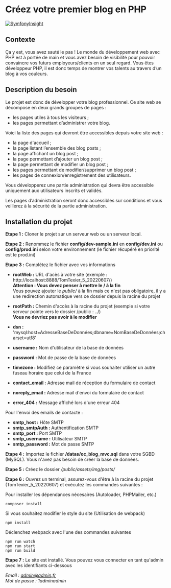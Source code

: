 # Créez votre premier blog en PHP

[![SymfonyInsight](https://insight.symfony.com/projects/9f256418-df09-4e7a-a303-707c4c641616/big.svg)](https://insight.symfony.com/projects/9f256418-df09-4e7a-a303-707c4c641616)

## Contexte
Ça y est, vous avez sauté le pas ! Le monde du développement web avec PHP est à portée de main et vous avez besoin de visibilité pour pouvoir convaincre vos futurs employeurs/clients en un seul regard. Vous êtes développeur PHP, il est donc temps de montrer vos talents au travers d’un blog à vos couleurs.

## Description du besoin

Le projet est donc de développer votre blog professionnel. Ce site web se décompose en deux grands groupes de pages :

- les pages utiles à tous les visiteurs ;
- les pages permettant d’administrer votre blog.

Voici la liste des pages qui devront être accessibles depuis votre site web :

- la page d'accueil ;
- la page listant l’ensemble des blog posts ;
- la page affichant un blog post ;
- la page permettant d’ajouter un blog post ;
- la page permettant de modifier un blog post ;
- les pages permettant de modifier/supprimer un blog post ;
- les pages de connexion/enregistrement des utilisateurs.

Vous développerez une partie administration qui devra être accessible uniquement aux utilisateurs inscrits et validés.

Les pages d’administration seront donc accessibles sur conditions et vous veillerez à la sécurité de la partie administration.

## Installation du projet

**Etape 1 :** Cloner le projet sur un serveur web ou un serveur local.

**Etape 2 :** Renommez le fichier **config/dev-sample.ini** en **config/dev.ini** ou **config/prod.ini** selon votre environnement (le fichier récupéré en priorité est le prod.ini)

**Etape 3 :** Complétez le fichier avec vos informations
- **rootWeb :** URL d'acès à votre site (exemple : http://localhost:8888/TomTexier_5_20220607/) **<br>
Attention : Vous devez penser à mettre le / à la fin** <br>
Vous pouvez ajouter le _public/_ à la fin mais ce n'est pas obligatoire, il y a une redirection automatique vers ce dossier depuis la racine du projet


- **rootPath :** Chemin d'accès à la racine du projet (exemple si votre serveur pointe vers le dossier /public : ../)<br>
**Vous ne devriez pas avoir à le modifier**


- **dsn :** 'mysql:host=AdresseBaseDeDonnées;dbname=NomBaseDeDonnées;charset=utf8'
- **username :** Nom d'utilisateur de la base de données
- **password :** Mot de passe de la base de données


- **timezone :** Modifiez ce paramètre si vous souhaiter utiliser un autre fuseau horaire que celui de la France


- **contact_email :** Adresse mail de réception du formulaire de contact
- **noreply_email :** Adresse mail d'envoi du formulaire de contact


- **error_404 :** Message affiché lors d'une erreur 404

Pour l'envoi des emails de contacte :
- **smtp_host :** Hôte SMTP
- **smtp_smtpAuth :** Authentification SMTP
- **smtp_port :** Port SMTP
- **smtp_username :** Utilisateur SMTP
- **smtp_password :** Mot de passe SMTP

**Etape 4 :** Importez le fichier **/datas/oc_blog_mvc.sql** dans votre SGBD (MySQL). Vous n'avez pas besoin de créer la base de données.

**Etape 5 :** Créez le dossier _/public/assets/img/posts/_

**Etape 6 :** Ouvrez un terminal, assurez-vous d'être à la racine du projet (TomTexier_5_20220607) et exécutez les commandes suivantes :

Pour installer les dépendances nécesaires (Autoloader, PHPMailer, etc.)
```
composer install
```

Si vous souhaitez modifier le style du site (Utilisation de webpack)
```
npm install
```

Déclenchez webpack avec l'une des commandes suivantes
```
npm run watch
npm run start
npm run build
```

**Etape 7 :** Le site est installé. Vous pouvez vous connecter en tant qu'admin avec les identifiants ci-dessous

*Email : admin@admin.fr*<br>
*Mot de passe : 1adminadmin* 
